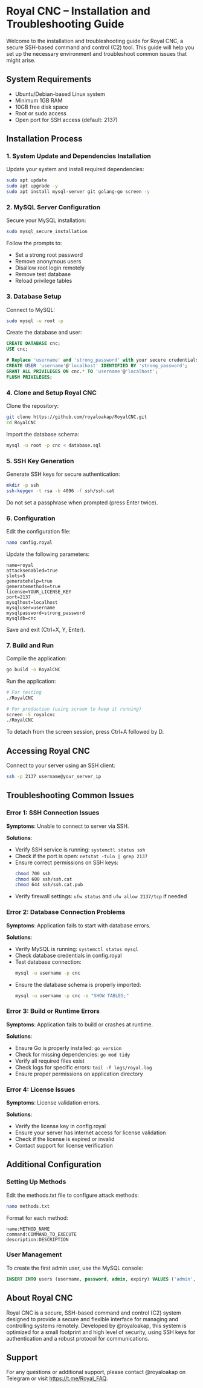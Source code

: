 # Royal CNC – Installation and Troubleshooting Guide

Welcome to the installation and troubleshooting guide for Royal CNC, a secure SSH-based command and control (C2) tool. This guide will help you set up the necessary environment and troubleshoot common issues that might arise.

## System Requirements

- Ubuntu/Debian-based Linux system
- Minimum 1GB RAM
- 10GB free disk space
- Root or sudo access
- Open port for SSH access (default: 2137)

## Installation Process

### 1. System Update and Dependencies Installation

Update your system and install required dependencies:

```bash
sudo apt update
sudo apt upgrade -y
sudo apt install mysql-server git golang-go screen -y
```

### 2. MySQL Server Configuration

Secure your MySQL installation:

```bash
sudo mysql_secure_installation
```

Follow the prompts to:
- Set a strong root password
- Remove anonymous users
- Disallow root login remotely
- Remove test database
- Reload privilege tables

### 3. Database Setup

Connect to MySQL:

```bash
sudo mysql -u root -p
```

Create the database and user:

```sql
CREATE DATABASE cnc;
USE cnc;

# Replace 'username' and 'strong_password' with your secure credentials
CREATE USER 'username'@'localhost' IDENTIFIED BY 'strong_password';
GRANT ALL PRIVILEGES ON cnc.* TO 'username'@'localhost';
FLUSH PRIVILEGES;
```

### 4. Clone and Setup Royal CNC

Clone the repository:

```bash
git clone https://github.com/royaloakap/RoyalCNC.git
cd RoyalCNC
```

Import the database schema:

```bash
mysql -u root -p cnc < database.sql
```

### 5. SSH Key Generation

Generate SSH keys for secure authentication:

```bash
mkdir -p ssh
ssh-keygen -t rsa -b 4096 -f ssh/ssh.cat
```

Do not set a passphrase when prompted (press Enter twice).

### 6. Configuration

Edit the configuration file:

```bash
nano config.royal
```

Update the following parameters:

```
name=royal
attacksenabled=true
slots=5
generatehelp=true
generatemethods=true
license=YOUR_LICENSE_KEY
port=2137
mysqlhost=localhost
mysqluser=username
mysqlpassword=strong_password
mysqldb=cnc
```

Save and exit (Ctrl+X, Y, Enter).

### 7. Build and Run

Compile the application:

```bash
go build -o RoyalCNC
```

Run the application:

```bash
# For testing
./RoyalCNC

# For production (using screen to keep it running)
screen -S royalcnc
./RoyalCNC
```

To detach from the screen session, press Ctrl+A followed by D.

## Accessing Royal CNC

Connect to your server using an SSH client:

```bash
ssh -p 2137 username@your_server_ip
```

## Troubleshooting Common Issues

### Error 1: SSH Connection Issues

**Symptoms**: Unable to connect to server via SSH.

**Solutions**:
- Verify SSH service is running: `systemctl status ssh`
- Check if the port is open: `netstat -tuln | grep 2137`
- Ensure correct permissions on SSH keys:
  ```bash
  chmod 700 ssh
  chmod 600 ssh/ssh.cat
  chmod 644 ssh/ssh.cat.pub
  ```
- Verify firewall settings: `ufw status` and `ufw allow 2137/tcp` if needed

### Error 2: Database Connection Problems

**Symptoms**: Application fails to start with database errors.

**Solutions**:
- Verify MySQL is running: `systemctl status mysql`
- Check database credentials in config.royal
- Test database connection:
  ```bash
  mysql -u username -p cnc
  ```
- Ensure the database schema is properly imported:
  ```bash
  mysql -u username -p cnc -e "SHOW TABLES;"
  ```

### Error 3: Build or Runtime Errors

**Symptoms**: Application fails to build or crashes at runtime.

**Solutions**:
- Ensure Go is properly installed: `go version`
- Check for missing dependencies: `go mod tidy`
- Verify all required files exist
- Check logs for specific errors: `tail -f logs/royal.log`
- Ensure proper permissions on application directory

### Error 4: License Issues

**Symptoms**: License validation errors.

**Solutions**:
- Verify the license key in config.royal
- Ensure your server has internet access for license validation
- Check if the license is expired or invalid
- Contact support for license verification

## Additional Configuration

### Setting Up Methods

Edit the methods.txt file to configure attack methods:

```bash
nano methods.txt
```

Format for each method:
```
name:METHOD_NAME
command:COMMAND_TO_EXECUTE
description:DESCRIPTION
```

### User Management

To create the first admin user, use the MySQL console:

```sql
INSERT INTO users (username, password, admin, expiry) VALUES ('admin', 'hashed_password', 1, '2099-12-31');
```

## About Royal CNC

Royal CNC is a secure, SSH-based command and control (C2) system designed to provide a secure and flexible interface for managing and controlling systems remotely. Developed by @royaloakap, this system is optimized for a small footprint and high level of security, using SSH keys for authentication and a robust protocol for communications.

## Support

For any questions or additional support, please contact @royaloakap on Telegram or visit https://t.me/Royal_FAQ.